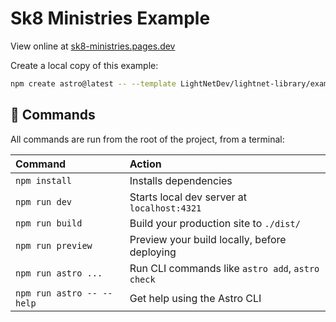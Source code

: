 # Sk8 Ministries Example

View online at [sk8-ministries.pages.dev](https://sk8-ministries.pages.dev/)

Create a local copy of this example:

```sh
npm create astro@latest -- --template LightNetDev/lightnet-library/examples/sk8-ministries --typescript strict
```

## 🚀 Commands

All commands are run from the root of the project, from a terminal:

| Command                   | Action                                           |
| :------------------------ | :----------------------------------------------- |
| `npm install`             | Installs dependencies                            |
| `npm run dev`             | Starts local dev server at `localhost:4321`      |
| `npm run build`           | Build your production site to `./dist/`          |
| `npm run preview`         | Preview your build locally, before deploying     |
| `npm run astro ...`       | Run CLI commands like `astro add`, `astro check` |
| `npm run astro -- --help` | Get help using the Astro CLI                     |

